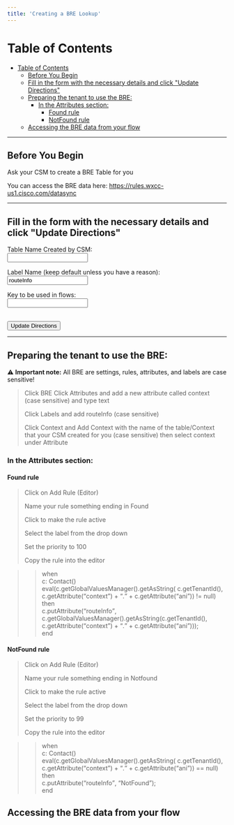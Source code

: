 ```yaml
---
title: 'Creating a BRE Lookup'
--- 
```

# Table of Contents

- [Table of Contents](#table-of-contents)
  - [Before You Begin](#before-you-begin)
  - [Fill in the form with the necessary details and click "Update Directions"](#fill-in-the-form-with-the-necessary-details-and-click-update-directions)
  - [Preparing the tenant to use the BRE:](#preparing-the-tenant-to-use-the-bre)
    - [In the Attributes section:](#in-the-attributes-section)
      - [Found rule](#found-rule)
      - [NotFound rule](#notfound-rule)
  - [Accessing the BRE data from your flow](#accessing-the-bre-data-from-your-flow)

---

## Before You Begin
Ask your CSM to create a BRE Table for you

You can access the BRE data here: https://rules.wxcc-us1.cisco.com/datasync

---

## Fill in the form with the necessary details and click "Update Directions" 
<form>
  
  <label for="context">Table Name Created by CSM:</label><br>
  <input type="text" id="context" name="context"><br>
  
  <label for="label">Label Name (keep default unless you have a reason):</label><br>
  <input type="text" id="label" name="label" value="routeInfo"><br>
  
  <label for="key">Key to be used in flows:</label><br>
  <input type="text" id="key" name="key"><br>
<br>

  <button onclick="update()">Update Directions</button>
</form>

---

## Preparing the tenant to use the BRE:

 ⚠️ **Important note:** All BRE are settings, rules, attributes, and labels are case sensitive!

> Click BRE 
Click Attributes and add a new attribute called context (case sensitive) and type text
>
> Click Labels and add <w class="label_out">routeInfo</w> (case sensitive)
>
> Click Context and Add Context with the name of the <w class = "context_out">table/Context that your CSM created for you</w> (case sensitive) then select <w class = "context_out">context</w> under Attribute

### In the Attributes section:

#### Found rule

> Click on Add Rule (Editor)
> 
> Name your rule <w class="context_out">something ending in </w>Found
> 
> Click to make the rule active
> 
> Select the label <w class = "label_out"> </w> from the drop down 
>
> Set the priority to 100
>
> Copy the rule into the editor



>> when<br>
    c: Contact()<br>
    eval(c.getGlobalValuesManager().getAsString( c.getTenantId(), c.getAttribute(<q>context</q>) + <q>.</q> + c.getAttribute(<q><w class = "key_out">ani</w></q>)) != null)<br>
 then<br>
    c.putAttribute(<q><w class = "label_out">routeInfo</w></q>, c.getGlobalValuesManager().getAsString(c.getTenantId(), c.getAttribute(<q>context</q>) + <q>.</q> + c.getAttribute(<q><w class = "key_out">ani</w></q>)));<br>
 end<br>

#### NotFound rule

> Click on Add Rule (Editor)
> 
> Name your rule <w class="context_out">something ending in </w>Notfound
> 
> Click to make the rule active
> 
> Select the label <w class = "label_out"> </w> from the drop down 
>
> Set the priority to 99
>
> Copy the rule into the editor




>> when<br>
    c: Contact()<br>
    eval(c.getGlobalValuesManager().getAsString( c.getTenantId(), c.getAttribute(<q>context</q>) + <q>.</q> + c.getAttribute(<q><w class = "key_out">ani</w></q>)) == null)<br>
 then<br>
   c.putAttribute(<q><w class = "label_out">routeInfo</w></q>, <q>NotFound</q>);<br>
 end<br>


## Accessing the BRE data from your flow






<script>
    function update(){them = Array.from(document.querySelectorAll("input")).reduce((acc, input) => ({...acc, [input.id + "_out"] : input.value}),{});
	Object.entries(them).forEach((entry) => {
    Array.from(document.getElementsByClassName(entry[0])).forEach((element,index) => 
    {
      console.log(document.getElementsByClassName(entry[0])[index].innerHTML); 
      document.getElementsByClassName(entry[0])[index].innerHTML = entry[1];
    })})

  event.preventDefault()}
</script> 